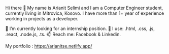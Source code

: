 Hi there 👋
My name is Arianit Selimi and I am a Computer Engineer student, currently living in Mitrovica, Kosovo. 
I have more than 1+ year of experience working in projects as a developer.

🔭 I’m currently looking for an internship position.
🌱 I use: .html, .css, .js, .react, .node.js, .ts.
📫 Reach me: Facebook & Linkedin.
                
 My portfolio : https://arianitse.netlify.app/
 



